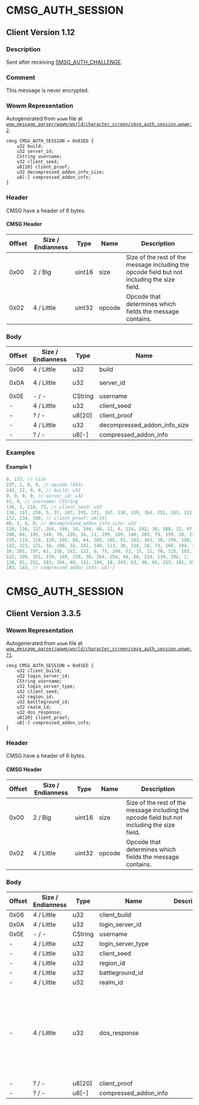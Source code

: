 # CMSG_AUTH_SESSION

## Client Version 1.12

### Description

Sent after receiving [SMSG_AUTH_CHALLENGE](./smsg_auth_challenge.md).

### Comment

This message is never encrypted.

### Wowm Representation

Autogenerated from `wowm` file at [`wow_message_parser/wowm/world/character_screen/cmsg_auth_session.wowm:2`](https://github.com/gtker/wow_messages/tree/main/wow_message_parser/wowm/world/character_screen/cmsg_auth_session.wowm#L2).
```rust,ignore
cmsg CMSG_AUTH_SESSION = 0x01ED {
    u32 build;
    u32 server_id;
    CString username;
    u32 client_seed;
    u8[20] client_proof;
    u32 decompressed_addon_info_size;
    u8[-] compressed_addon_info;
}
```
### Header

CMSG have a header of 6 bytes.

#### CMSG Header

| Offset | Size / Endianness | Type   | Name   | Description |
| ------ | ----------------- | ------ | ------ | ----------- |
| 0x00   | 2 / Big           | uint16 | size   | Size of the rest of the message including the opcode field but not including the size field.|
| 0x02   | 4 / Little        | uint32 | opcode | Opcode that determines which fields the message contains.|

### Body

| Offset | Size / Endianness | Type | Name | Description | Comment |
| ------ | ----------------- | ---- | ---- | ----------- | ------- |
| 0x06 | 4 / Little | u32 | build |  |  |
| 0x0A | 4 / Little | u32 | server_id | This is sent to the client in [CMD_REALM_LIST_Server](./cmd_realm_list_server.md). |  |
| 0x0E | - / - | CString | username |  |  |
| - | 4 / Little | u32 | client_seed |  |  |
| - | ? / - | u8[20] | client_proof |  |  |
| - | 4 / Little | u32 | decompressed_addon_info_size |  |  |
| - | ? / - | u8[-] | compressed_addon_info |  |  |

### Examples

#### Example 1

```c
0, 172, // size
237, 1, 0, 0, // opcode (493)
243, 22, 0, 0, // build: u32
0, 0, 0, 0, // server_id: u32
65, 0, // username: CString
136, 2, 216, 73, // client_seed: u32
136, 157, 239, 5, 37, 187, 193, 171, 167, 138, 219, 164, 251, 163, 231, 126, 103, 
172, 234, 198, // client_proof: u8[20]
86, 1, 0, 0, // decompressed_addon_info_size: u32
120, 156, 117, 204, 189, 14, 194, 48, 12, 4, 224, 242, 30, 188, 12, 97, 64, 149, 
200, 66, 195, 140, 76, 226, 34, 11, 199, 169, 140, 203, 79, 159, 30, 22, 36, 6, 115, 
235, 119, 119, 129, 105, 89, 64, 203, 105, 51, 103, 163, 38, 199, 190, 91, 213, 199, 
122, 223, 125, 18, 190, 22, 192, 140, 113, 36, 228, 18, 73, 168, 194, 228, 149, 72, 
10, 201, 197, 61, 216, 182, 122, 6, 75, 248, 52, 15, 21, 70, 115, 103, 187, 56, 204, 
122, 199, 151, 139, 189, 220, 38, 204, 254, 48, 66, 214, 230, 202, 1, 168, 184, 144, 
128, 81, 252, 183, 164, 80, 112, 184, 18, 243, 63, 38, 65, 253, 181, 55, 144, 25, 
102, 143, // compressed_addon_info: u8[-]
```
# CMSG_AUTH_SESSION

## Client Version 3.3.5

### Wowm Representation

Autogenerated from `wowm` file at [`wow_message_parser/wowm/world/character_screen/cmsg_auth_session.wowm:71`](https://github.com/gtker/wow_messages/tree/main/wow_message_parser/wowm/world/character_screen/cmsg_auth_session.wowm#L71).
```rust,ignore
cmsg CMSG_AUTH_SESSION = 0x01ED {
    u32 client_build;
    u32 login_server_id;
    CString username;
    u32 login_server_type;
    u32 client_seed;
    u32 region_id;
    u32 battleground_id;
    u32 realm_id;
    u32 dos_response;
    u8[20] client_proof;
    u8[-] compressed_addon_info;
}
```
### Header

CMSG have a header of 6 bytes.

#### CMSG Header

| Offset | Size / Endianness | Type   | Name   | Description |
| ------ | ----------------- | ------ | ------ | ----------- |
| 0x00   | 2 / Big           | uint16 | size   | Size of the rest of the message including the opcode field but not including the size field.|
| 0x02   | 4 / Little        | uint32 | opcode | Opcode that determines which fields the message contains.|

### Body

| Offset | Size / Endianness | Type | Name | Description | Comment |
| ------ | ----------------- | ---- | ---- | ----------- | ------- |
| 0x06 | 4 / Little | u32 | client_build |  |  |
| 0x0A | 4 / Little | u32 | login_server_id |  |  |
| 0x0E | - / - | CString | username |  |  |
| - | 4 / Little | u32 | login_server_type |  |  |
| - | 4 / Little | u32 | client_seed |  |  |
| - | 4 / Little | u32 | region_id |  |  |
| - | 4 / Little | u32 | battleground_id |  |  |
| - | 4 / Little | u32 | realm_id |  |  |
| - | 4 / Little | u32 | dos_response |  | Purpose and exact meaning of name unknown.<br/>TrinityCore has this name but never uses the variable afterwards. |
| - | ? / - | u8[20] | client_proof |  |  |
| - | ? / - | u8[-] | compressed_addon_info |  |  |

